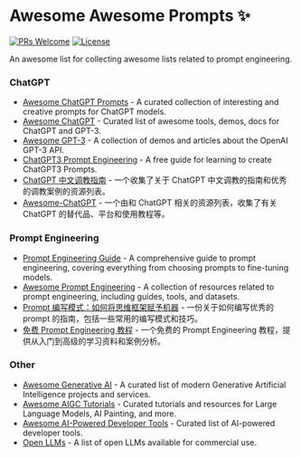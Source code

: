 # Awesome Awesome Prompts ✨

[![PRs Welcome][pr-image]][pr-url]
[![License][license-image]][license-url]

An awesome list for collecting awesome lists related to prompt engineering.

### ChatGPT

- [Awesome ChatGPT Prompts](https://github.com/f/awesome-chatgpt-prompts) - A curated collection of interesting and creative prompts for ChatGPT models.
- [Awesome ChatGPT](https://github.com/humanloop/awesome-chatgpt) - Curated list of awesome tools, demos, docs for ChatGPT and GPT-3.
- [Awesome GPT-3](https://github.com/elyase/awesome-gpt3) - A collection of demos and articles about the OpenAI GPT-3 API.
- [ChatGPT3 Prompt Engineering](https://github.com/mattnigh/ChatGPT3-Free-Prompt-List) - A free guide for learning to create ChatGPT3 Prompts.
- [ChatGPT 中文调教指南](https://github.com/PlexPt/awesome-chatgpt-prompts-zh) - 一个收集了关于 ChatGPT 中文调教的指南和优秀的调教案例的资源列表。
- [Awesome-ChatGPT](https://github.com/runningcheese/Awesome-ChatGPT) - 一个由和 ChatGPT 相关的资源列表，收集了有关 ChatGPT 的替代品、平台和使用教程等。

### Prompt Engineering

- [Prompt Engineering Guide](https://github.com/dair-ai/Prompt-Engineering-Guide) - A comprehensive guide to prompt engineering, covering everything from choosing prompts to fine-tuning models.
- [Awesome Prompt Engineering](https://github.com/promptslab/Awesome-Prompt-Engineering) - A collection of resources related to prompt engineering, including guides, tools, and datasets.
- [Prompt 编写模式：如何将思维框架赋予机器](https://github.com/prompt-engineering/prompt-patterns) - 一份关于如何编写优秀的 prompt 的指南，包括一些常用的编写模式和技巧。
- [免费 Prompt Engineering 教程](https://github.com/thinkingjimmy/Learning-Prompt) - 一个免费的 Prompt Engineering 教程，提供从入门到高级的学习资料和案例分析。

### Other

- [Awesome Generative AI](https://github.com/steven2358/awesome-generative-ai) - A curated list of modern Generative Artificial Intelligence projects and services.
- [Awesome AIGC Tutorials](https://github.com/luban-agi/Awesome-AIGC-Tutorials) - Curated tutorials and resources for Large Language Models, AI Painting, and more.
- [Awesome AI-Powered Developer Tools](https://github.com/jamesmurdza/awesome-ai-devtools) - Curated list of AI-powered developer tools.
- [Open LLMs](https://github.com/eugeneyan/open-llms) - A list of open LLMs available for commercial use.

[pr-image]: https://img.shields.io/badge/PRs-welcome-brightgreen.svg
[license-image]: https://img.shields.io/github/license/DukeLuo/awesome-awesome-prompts
[pr-url]: https://github.com/DukeLuo/awesome-awesome-prompts/pulls
[license-url]: https://github.com/DukeLuo/awesome-awesome-prompts/blob/main/LICENSE
